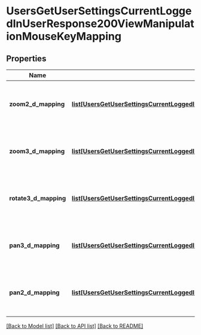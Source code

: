 # UsersGetUserSettingsCurrentLoggedInUserResponse200ViewManipulationMouseKeyMapping

## Properties
Name | Type | Description | Notes
------------ | ------------- | ------------- | -------------
**zoom2_d_mapping** | [**list[UsersGetUserSettingsCurrentLoggedInUserResponse200ViewManipulationMouseKeyMappingZoom2DMapping]**](UsersGetUserSettingsCurrentLoggedInUserResponse200ViewManipulationMouseKeyMappingZoom2DMapping.md) | Array of sets of button and key             presses that zoom in 2D | [optional] 
**zoom3_d_mapping** | [**list[UsersGetUserSettingsCurrentLoggedInUserResponse200ViewManipulationMouseKeyMappingZoom3DMapping]**](UsersGetUserSettingsCurrentLoggedInUserResponse200ViewManipulationMouseKeyMappingZoom3DMapping.md) | Array of sets of button and key             presses that zoom in 3D | [optional] 
**rotate3_d_mapping** | [**list[UsersGetUserSettingsCurrentLoggedInUserResponse200ViewManipulationMouseKeyMappingRotate3DMapping]**](UsersGetUserSettingsCurrentLoggedInUserResponse200ViewManipulationMouseKeyMappingRotate3DMapping.md) | Array of sets of button and key             presses that rotate in 3D | [optional] 
**pan3_d_mapping** | [**list[UsersGetUserSettingsCurrentLoggedInUserResponse200ViewManipulationMouseKeyMappingPan3DMapping]**](UsersGetUserSettingsCurrentLoggedInUserResponse200ViewManipulationMouseKeyMappingPan3DMapping.md) | Array of sets of button and key             presses that pan in 3D | [optional] 
**pan2_d_mapping** | [**list[UsersGetUserSettingsCurrentLoggedInUserResponse200ViewManipulationMouseKeyMappingPan2DMapping]**](UsersGetUserSettingsCurrentLoggedInUserResponse200ViewManipulationMouseKeyMappingPan2DMapping.md) | Array of sets of button and key             presses that pan in 2D | [optional] 

[[Back to Model list]](../README.md#documentation-for-models) [[Back to API list]](../README.md#documentation-for-api-endpoints) [[Back to README]](../README.md)


